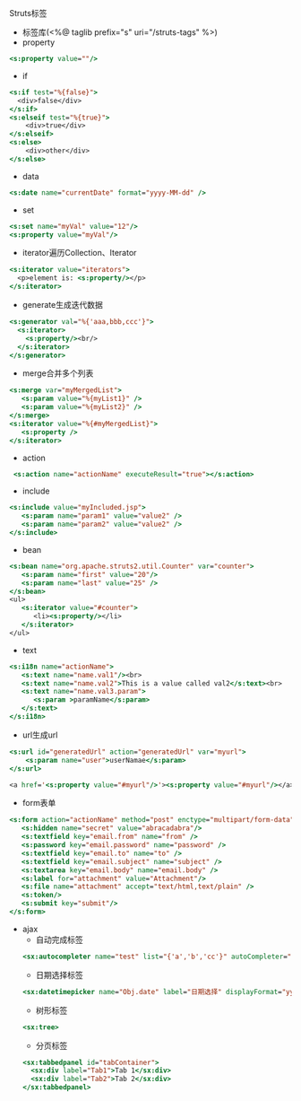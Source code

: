 Struts标签
+ 标签库(<%@ taglib prefix="s" uri="/struts-tags" %>)
+ property
```jsp
<s:property value=""/>
```
+ if
```jsp
<s:if test="%{false}">
  <div>false</div>
</s:if>
<s:elseif test="%{true}">
    <div>true</div>
</s:elseif>
<s:else>
    <div>other</div>
</s:else>
```
+ data
```jsp
<s:date name="currentDate" format="yyyy-MM-dd" />
```
+ set
```jsp
<s:set name="myVal" value="12"/>
<s:property value="myVal"/>
```
+ iterator遍历Collection、Iterator
```jsp
<s:iterator value="iterators">
  <p>element is: <s:property/></p>
</s:iterator>
```
+ generate生成迭代数据
```jsp
<s:generator val="%{'aaa,bbb,ccc'}">
  <s:iterator>
    <s:property/><br/>
  </s:iterator>
</s:generator>
```
+ merge合并多个列表
```jsp
<s:merge var="myMergedList">
   <s:param value="%{myList1}" />
   <s:param value="%{myList2}" />
</s:merge>
<s:iterator value="%{#myMergedList}">
   <s:property />
</s:iterator>
```
+ action
```jsp
 <s:action name="actionName" executeResult="true"></s:action>
```
+ include
```jsp
<s:include value="myIncluded.jsp">
   <s:param name="param1" value="value2" />
   <s:param name="param2" value="value2" />
</s:include>
```
+ bean
```jsp
<s:bean name="org.apache.struts2.util.Counter" var="counter">
   <s:param name="first" value="20"/>
   <s:param name="last" value="25" />
</s:bean>
<ul>
   <s:iterator value="#counter">
      <li><s:property/></li>
   </s:iterator>
</ul>
```
+ text
```jsp
<s:i18n name="actionName">
   <s:text name="name.val1"/><br>
   <s:text name="name.val2">This is a value called val2</s:text><br>
   <s:text name="name.val3.param">
      <s:param >paramName</s:param>
   </s:text>
</s:i18n>
```
+ url生成url
```jsp
<s:url id="generatedUrl" action="generatedUrl" var="myurl">
	<s:param name="user">userNamae</s:param>
</s:url>

<a href='<s:property value="#myurl"/>'><s:property value="#myurl"/></a>
```
+ form表单
```jsp
<s:form action="actionName" method="post" enctype="multipart/form-data">
   <s:hidden name="secret" value="abracadabra"/>
   <s:textfield key="email.from" name="from" />
   <s:password key="email.password" name="password" />
   <s:textfield key="email.to" name="to" />
   <s:textfield key="email.subject" name="subject" />
   <s:textarea key="email.body" name="email.body" />
   <s:label for="attachment" value="Attachment"/>
   <s:file name="attachment" accept="text/html,text/plain" />
   <s:token/>
   <s:submit key="submit"/>
</s:form>
```
+ ajax
  + 自动完成标签
  ```jsp
  <sx:autocompleter name="test" list="{'a','b','cc'}" autoCompleter="true" />
  ```
  + 日期选择标签
  ```jsp
  <sx:datetimepicker name="Obj.date" label="日期选择" displayFormat="yyyy-MM-dd" value="%{'2018-10-01'}"/>
  ```
  + 树形标签
  ```jsp
  <sx:tree>
  ```
  + 分页标签
  ```jsp
  <sx:tabbedpanel id="tabContainer">
    <sx:div label="Tab1">Tab 1</sx:div>
    <sx:div label="Tab2">Tab 2</sx:div>
  </sx:tabbedpanel>
  ```
